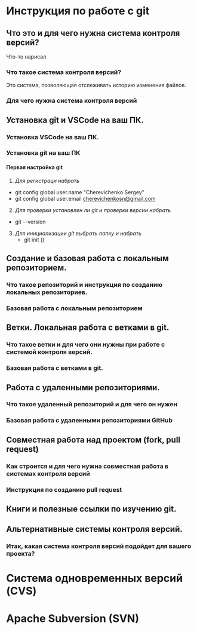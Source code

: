 # Инструкция по работе с git

## Что это и для чего нужна система контроля версий?
Что-то нарисал
### Что такое система контроля версий?

Это система, позволяющая отслеживать историю изменения файлов.

### Для чего нужна система контроля версий

## Установка git и VSCode на ваш ПК.

### Установка VSCode на ваш ПК.

### Установка git на ваш ПК

#### Первая настройка git

1.  *Для регистраци  набрать*
   - git config ­­global user.name "Cherevichenko Sergey" 
   - git config ­­global user.email cherevichenkosn@gmail.com
 2. *Для проверки установлен ли git и проверки версии набрать*
   - git --version
 3. *Для инициализации git выбрать папку и набрать*
    - git init ()  

## Создание и базовая работа с локальным репозиторием.

### Что такое репозиторий и инструкция по созданию локальных репозиториев.

### Базовая работа с локальным репозиторием

## Ветки. Локальная работа с ветками в git.

### Что такое ветки и для чего они нужны при работе с системой контроля версий.

### Базовая работа с ветками в git.

## Работа с удаленными репозиториями.

### Что такое удаленный репозиторий и для чего он нужен

### Базовая работа с удаленными репозиториями GitHub

## Совместная работа над проектом (fork, pull request)

### Как строится и для чего нужна совместная работа в системах контроля версий

### Инструкция по созданию pull request

## Книги и полезные ссылки по изучению git.

## Альтернативные системы контроля версий.

### Итак, какая система контроля версий подойдет для вашего проекта?

# Система одновременных версий (CVS)

# Apache Subversion (SVN)

